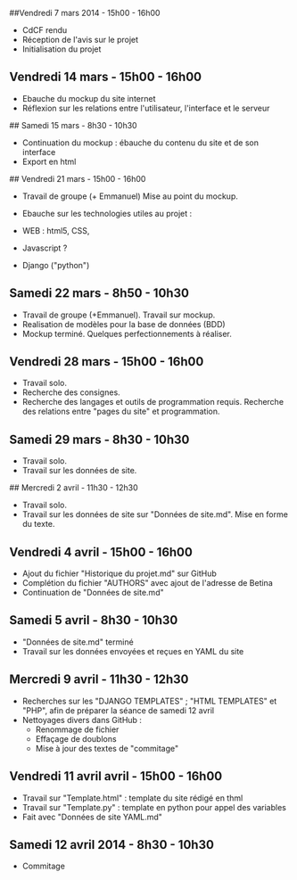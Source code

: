 ##Vendredi 7 mars 2014 - 15h00 - 16h00


- CdCF rendu
- Réception de l'avis sur le projet
- Initialisation du projet


## Vendredi 14 mars - 15h00 - 16h00


- Ebauche du mockup du site internet
- Réflexion sur les relations entre l'utilisateur, l'interface et le serveur


## Samedi 15 mars - 8h30 - 10h30


- Continuation du mockup : ébauche du contenu du site et de son interface
- Export en html


## Vendredi 21 mars - 15h00 - 16h00


- Travail de groupe (+ Emmanuel) Mise au point du mockup.
- Ebauche sur les technologies utiles au projet : 

- WEB : html5, CSS, 
- Javascript ?
- Django ("python")


## Samedi 22 mars - 8h50 - 10h30


- Travail de groupe (+Emmanuel). Travail sur mockup.
- Realisation de modèles pour la base de données (BDD)
- Mockup terminé. Quelques perfectionnements à réaliser.


## Vendredi 28 mars - 15h00 - 16h00


- Travail solo.
- Recherche des consignes. 
- Recherche des langages et outils de programmation requis. Recherche des relations entre "pages du site" et programmation.


## Samedi 29 mars - 8h30 - 10h30


- Travail solo.
- Travail sur les données de site.


## Mercredi 2 avril - 11h30 - 12h30


- Travail solo.
- Travail sur les données de site sur "Données de site.md". Mise en forme du texte.


## Vendredi 4 avril - 15h00 - 16h00


- Ajout du fichier "Historique du projet.md" sur GitHub
- Complétion du fichier "AUTHORS" avec ajout de l'adresse de Betina
- Continuation de "Données de site.md"

## Samedi 5 avril - 8h30 - 10h30

- "Données de site.md" terminé
- Travail sur les données envoyées et reçues en YAML du site

## Mercredi 9 avril - 11h30 - 12h30

- Recherches sur les "DJANGO TEMPLATES" ; "HTML TEMPLATES" et "PHP", afin de préparer la séance de samedi 12 avril
- Nettoyages divers dans GitHub : 
  - Renommage de fichier
  - Effaçage de doublons
  - Mise à jour des textes de "commitage"
  
## Vendredi 11 avril avril - 15h00 - 16h00

- Travail sur "Template.html" : template du site rédigé en thml
- Travail sur "Template.py" : template en python pour appel des variables
- Fait avec "Données de site YAML.md"

## Samedi 12 avril 2014 - 8h30 - 10h30

- Commitage 

